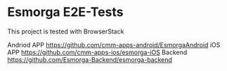 # Esmorga E2E-Tests
This project is tested with BrowserStack

Andriod APP
https://github.com/cmm-apps-android/EsmorgaAndroid
iOS APP
https://github.com/cmm-apps-ios/esmorga-iOS
Backend
https://github.com/Esmorga-Backend/esmorga-backend
